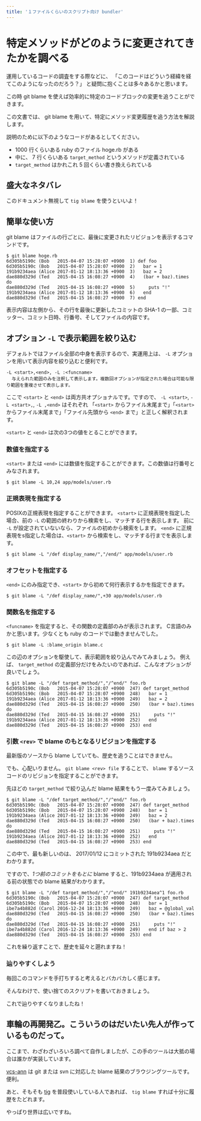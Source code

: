 ```yaml
---
title: '１ファイルくらいのスクリプト向け bundler'
---
```

特定メソッドがどのように変更されてきたかを調べる
====

運用しているコードの調査をする際などに、
「このコードはどういう経緯を経てこのようになったのだろう？」
と疑問に抱くことは多々あるかと思います。

この時 git blame を使えば効率的に特定のコードブロックの変更を追うことができます。

この文書では、 git blame を用いて、特定にメソッド変更履歴を追う方法を解説します。

説明のために以下のようなコードがあるとしてください。

* 1000 行くらいある ruby のファイル hoge.rb がある
* 中に、 7 行くらいある `target_method` というメソッドが定義されている
* `target_method` はかれこれ 5 回くらい書き換えられている

盛大なネタバレ
----

このドキュメント無視して `tig blame` を使うといいよ！

簡単な使い方
----

git blame はファイルの行ごとに、最後に変更されたリビジョンを表示するコマンドです。

```
$ git blame hoge.rb
6d305b5190c (Bob   2015-04-07 15:28:07 +0900  1) def foo
6d305b5190c (Bob   2015-04-07 15:28:07 +0900  2)   bar = 1
191b9234aea (Alice 2017-01-12 18:13:36 +0900  3)   baz = 2
dae880d329d (Ted   2015-04-15 16:08:27 +0900  4)   (bar + baz).times do
dae880d329d (Ted   2015-04-15 16:08:27 +0900  5)     puts "!"
191b9234aea (Alice 2017-01-12 18:13:36 +0900  6)   end
dae880d329d (Ted   2015-04-15 16:08:27 +0900  7) end
```

表示内容は左側から、その行を最後に更新したコミットの SHA-1 の一部、コミッター、コミット日時、行番号、そしてファイルの内容です。

オプション `-L` で表示範囲を絞り込む
-----

デフォルトではファイル全部の中身を表示するので、実運用上は、 `-L` オプションを用いて表示内容を絞り込むと便利です。

```
-L <start>,<end>, -L :<funcname>
  与えられた範囲のみを注釈して表示します。複数回オプションが指定された場合は可能な限り範囲を重複させて表示します。
```

ここで `<start>` と `<end>` は両方共オプショナルです。ですので、 `-L <start>`, `-L <start>,`, `-L ,<end>` はそれぞれ
「`<start>` からファイル末尾まで」「`<start>` からファイル末尾まで」「ファイル先頭から `<end>` まで」と正しく解釈されます。

`<start>` と `<end>` は次の3つの値をとることができます。

### 数値を指定する

`<start>` または `<end>` には数値を指定することができます。この数値は行番号とみなされます。

```
$ git blame -L 10,24 app/models/user.rb
```

### 正規表現を指定する

POSIXの正規表現を指定することができます。
`<start>` に正規表現を指定した場合、前の `-L` の範囲の終わりから検索をし、マッチする行を表示します。
前に `-L` が設定されていないなら、ファイルの初めから検索をします。
`<end>` に正規表現をs指定した場合は、`<start>` から検索をし、マッチする行までを表示します。

```
$ git blame -L "/def display_name/","/end/" app/models/user.rb
```

### オフセットを指定する

`<end>` にのみ指定でき、`<start>` から初めて何行表示するかを指定できます。

```
$ git blame -L "/def display_name/",+30 app/models/user.rb
```

### 関数名を指定する

`<funcname>` を指定すると、その関数の定義部のみが表示されます。
C言語のみかと思います。少なくとも ruby のコードでは動きませんでした。

```
$ git blame -L :blame_origin blame.c
```

この辺のオプションを駆使して、表示範囲を絞り込んでみてみましょう。
例えば、 `target_method` の定義部分だけをみたいのであれば、こんなオプションが良いでしょう。

```
$ git blame -L "/def target_method/","/^end/" foo.rb
6d305b5190c (Bob   2015-04-07 15:28:07 +0900  247) def target_method
6d305b5190c (Bob   2015-04-07 15:28:07 +0900  248)   bar = 1
191b9234aea (Alice 2017-01-12 18:13:36 +0900  249)   baz = 2
dae880d329d (Ted   2015-04-15 16:08:27 +0900  250)   (bar + baz).times do
dae880d329d (Ted   2015-04-15 16:08:27 +0900  251)     puts "!"
191b9234aea (Alice 2017-01-12 18:13:36 +0900  252)   end
dae880d329d (Ted   2015-04-15 16:08:27 +0900  253) end
```

### 引数 `<rev>` で blame のもとなるリビジョンを指定する

最新版のソースから blame していても、歴史を追うことはできません。

でも、心配いりません。 `git blame <rev> file` することで、 `blame` するソースコードのリビジョンを指定することができます。

先ほどの `target_method` で絞り込んだ blame 結果をもう一度みてみましょう。

```
$ git blame -L "/def target_method/","/^end/" foo.rb
6d305b5190c (Bob   2015-04-07 15:28:07 +0900  247) def target_method
6d305b5190c (Bob   2015-04-07 15:28:07 +0900  248)   bar = 1
191b9234aea (Alice 2017-01-12 18:13:36 +0900  249)   baz = 2
dae880d329d (Ted   2015-04-15 16:08:27 +0900  250)   (bar + baz).times do
dae880d329d (Ted   2015-04-15 16:08:27 +0900  251)     puts "!"
191b9234aea (Alice 2017-01-12 18:13:36 +0900  252)   end
dae880d329d (Ted   2015-04-15 16:08:27 +0900  253) end
```

この中で、最も新しいのは、 2017/01/12 にコミットされた 191b9234aea だとわかります。

ですので、*1つ前のコミットをもとに* blame すると、191b9234aea が適用される前の状態での blame 結果がわかります。

```
$ git blame -L "/def target_method/","/^end/" 191b9234aea^1 foo.rb
6d305b5190c (Bob   2015-04-07 15:28:07 +0900  247) def target_method
6d305b5190c (Bob   2015-04-07 15:28:07 +0900  248)   bar = 1
ibe7a4b882d (Carol 2016-12-24 18:13:36 +0900  249)   baz = @global_val
dae880d329d (Ted   2015-04-15 16:08:27 +0900  250)   (bar + baz).times do
dae880d329d (Ted   2015-04-15 16:08:27 +0900  251)     puts "!"
ibe7a4b882d (Carol 2016-12-24 18:13:36 +0900  249)   end if baz > 2
dae880d329d (Ted   2015-04-15 16:08:27 +0900  253) end
```

これを繰り返すことで、歴史を延々と遡れますね！

### 辿りやすくしよう

毎回このコマンドを手打ちすると考えるとバカバカしく感じます。

そんなわけで、使い捨てのスクリプトを書いておきましょう。

これで辿りやすくなりましたね！

車輪の再開発乙。こういうのはだいたい先人が作っているものだって。
----

ここまで、わざわざいろいろ調べて自作しましたが、この手のツールは大抵の場合は誰かが実装しています。

[vcs-ann](https://github.com/akr/vcs-ann) は git または svn に対応した blame 結果のブラウジングツールです。便利。

あと、そもそも [tig](https://github.com/jonas/tig) を普段使いしている人であれば、 `tig blame` すれば十分に履歴をたどれます。

やっぱり世界は広いですね。
